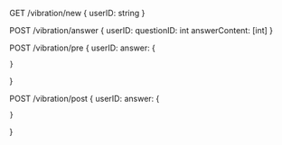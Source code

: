 
GET /vibration/new
{
    userID: string
}


POST /vibration/answer
{
    userID:
    questionID: int
    answerContent: [int]
}

POST /vibration/pre
{
    userID:
    answer: {

    }
}

POST /vibration/post
{
    userID:
    answer: {

    }
}

